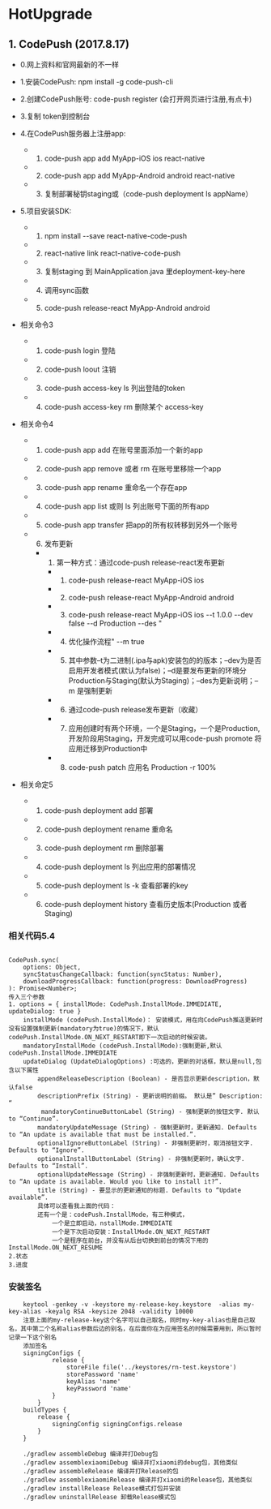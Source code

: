 # HotUpgrade

## 1. CodePush (2017.8.17)

- 0.网上资料和官网最新的不一样

- 1.安装CodePush: npm install -g code-push-cli
- 2.创建CodePush账号: code-push register (会打开网页进行注册,有点卡)
- 3.复制 token到控制台 
- 4.在CodePush服务器上注册app: 
   - 1. code-push app add MyApp-iOS ios react-native
  - 2. code-push app add MyApp-Android android react-native
  - 3. 复制部署秘钥staging或（code-push deployment ls appName）
- 5.项目安装SDK: 
  - 1. npm install --save react-native-code-push
  - 2. react-native link react-native-code-push
  - 3. 复制staging 到 MainApplication.java 里deployment-key-here
  - 4. 调用sync函数
  - 5. code-push release-react MyApp-Android android


- 相关命令3 
  - 1. code-push login 登陆
  - 2. code-push loout 注销
  - 3. code-push access-key ls 列出登陆的token
  - 4. code-push access-key rm <accessKye> 删除某个 access-key

- 相关命令4
  - 1. code-push app add 在账号里面添加一个新的app
  - 2. code-push app remove 或者 rm 在账号里移除一个app
  - 3. code-push app rename 重命名一个存在app
  - 4. code-push app list 或则 ls 列出账号下面的所有app
  - 5. code-push app transfer 把app的所有权转移到另外一个账号
  - 6. 发布更新
    - 1. 第一种方式：通过code-push release-react发布更新
      - 1. code-push release-react MyApp-iOS ios
      - 2. code-push release-react MyApp-Android android
      - 3. code-push release-react MyApp-iOS ios  --t 1.0.0 --dev false --d Production --des "
      - 4. 优化操作流程" --m true
      - 5. 其中参数–t为二进制(.ipa与apk)安装包的的版本；–dev为是否启用开发者模式(默认为false)；–d是要发布更新的环境分Production与Staging(默认为Staging)；–des为更新说明；–m 是强制更新
      - 6. 通过code-push release发布更新（收藏）
      - 7. 应用创建时有两个环境，一个是Staging，一个是Production,开发阶段用Staging，开发完成可以用code-push promote 将应用迁移到Production中
      - 8. code-push patch 应用名 Production -r 100%

- 相关命定5
	- 1. code-push deployment add 部署
	- 2. code-push deployment rename 重命名
	- 3. code-push deployment rm 删除部署
	- 4. code-push deployment ls 列出应用的部署情况
	- 5. code-push deployment ls -k 查看部署的key
	- 6. code-push deployment history 查看历史版本(Production 或者 Staging)

### 相关代码5.4
``` text
	
CodePush.sync(
	options: Object, 
	syncStatusChangeCallback: function(syncStatus: Number), 
	downloadProgressCallback: function(progress: DownloadProgress)
): Promise<Number>;
传入三个参数
1. options = { installMode: CodePush.InstallMode.IMMEDIATE, updateDialog: true }
	installMode (codePush.InstallMode)： 安装模式，用在向CodePush推送更新时没有设置强制更新(mandatory为true)的情况下，默认codePush.InstallMode.ON_NEXT_RESTART即下一次启动的时候安装。
	mandatoryInstallMode (codePush.InstallMode):强制更新,默认codePush.InstallMode.IMMEDIATE
	updateDialog (UpdateDialogOptions) :可选的，更新的对话框，默认是null,包含以下属性
		appendReleaseDescription (Boolean) - 是否显示更新description，默认false
		descriptionPrefix (String) - 更新说明的前缀。 默认是” Description: “
		 mandatoryContinueButtonLabel (String) - 强制更新的按钮文字. 默认 to “Continue”.
		mandatoryUpdateMessage (String) - 强制更新时，更新通知. Defaults to “An update is available that must be installed.”.
		optionalIgnoreButtonLabel (String) - 非强制更新时，取消按钮文字. Defaults to “Ignore”.
		optionalInstallButtonLabel (String) - 非强制更新时，确认文字. Defaults to “Install”.
		optionalUpdateMessage (String) - 非强制更新时，更新通知. Defaults to “An update is available. Would you like to install it?”.
		title (String) - 要显示的更新通知的标题. Defaults to “Update available”.
		具体可以查看我上面的代码：
		还有一个是：codePush.InstallMode，有三种模式，
			一个是立即启动，nstallMode.IMMEDIATE 
			一个是下次启动安装：InstallMode.ON_NEXT_RESTART
			一个是程序在前台，并没有从后台切换到前台的情况下用的InstallMode.ON_NEXT_RESUME
2.状态
3.进度
```

### 安装签名
```text
	keytool -genkey -v -keystore my-release-key.keystore  -alias my-key-alias -keyalg RSA -keysize 2048 -validity 10000
	注意上面的my-release-key这个名字可以自己取名，同时my-key-alias也是自己取名，其中第二个名称alias参数后边的别名，在后面你在为应用签名的时候需要用到，所以暂时记录一下这个别名
	添加签名
	signingConfigs {
            release {
                storeFile file('../keystores/rn-test.keystore')
                storePassword 'name'
                keyAlias 'name'
                keyPassword 'name'
            }
        }
	buildTypes {
        release {
            signingConfig signingConfigs.release
        }
    }
	
	./gradlew assembleDebug 编译并打Debug包
	./gradlew assemblexiaomiDebug 编译并打xiaomi的debug包，其他类似
	./gradlew assembleRelease 编译并打Release的包
	./gradlew assemblexiaomiRelease 编译并打xiaomi的Release包，其他类似
	./gradlew installRelease Release模式打包并安装
	./gradlew uninstallRelease 卸载Release模式包

```